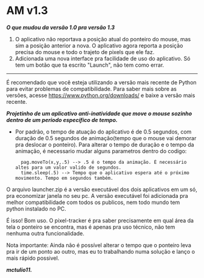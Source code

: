 # AM v1.3

***O que mudou da versão 1.0 pra versão 1.3***
1. O aplicativo não reportava a posição atual do ponteiro do mouse, mas sim a posição anterior a nova. O aplicativo agora
reporta a posição precisa do mouse e todo o trajeto de pixels que ele faz.
2. Adicionada uma nova interface pra facilidade de uso do aplicativo. Só tem um botão que ta escrito "Launch", não tem como errar.
*****************************************************************************************************************************************

É recomendado que você esteja utilizando a versão mais recente de Python para evitar problemas de compatibilidade.
Para saber mais sobre as versões, acesse https://www.python.org/downloads/ e baixe a versão mais recente.

***Projetinho de um aplicativo anti-inatividade que move o mouse sozinho dentro de um periodo específico de tempo.***

- Por padrão, o tempo de atuação do aplicativo é de 0.5 segundos, com duração de 0.5 segundos de animação(tempo que o mouse vai demorar pra deslocar o ponteiro).
Para alterar o tempo de duração e o tempo da animação, é necessario mudar alguns parametros dentro do codigo:

  
        pag.moveTo(x,y,.5) --> .5 é o tempo da animação. É necessário altes para um valor valido de segundos.
        time.sleep(.5) --> Tempo que o aplicativo espera até o próximo movimento. Tempo em segundos também.
        

O arquivo launcher.zip é a versão executável dos dois aplicativos em um só, pra economizar janela no seu pc.
A versão executável foi adicionada pra melhor compatibilidade com todos os publicos, nem todo mundo tem python instalado no PC.


É isso! Bom uso. O pixel-tracker é pra saber precisamente em qual área da tela o ponteiro se encontra, mas é apenas
pra uso técnico, não tem nenhuma outra funcionalidade.

Nota importante: Ainda não é possível alterar o tempo que o ponteiro leva pra ir de um ponto ao outro, mas eu to trabalhando numa solução e lanço 
o mais rápido possivel.

 
***mctulio11.***
